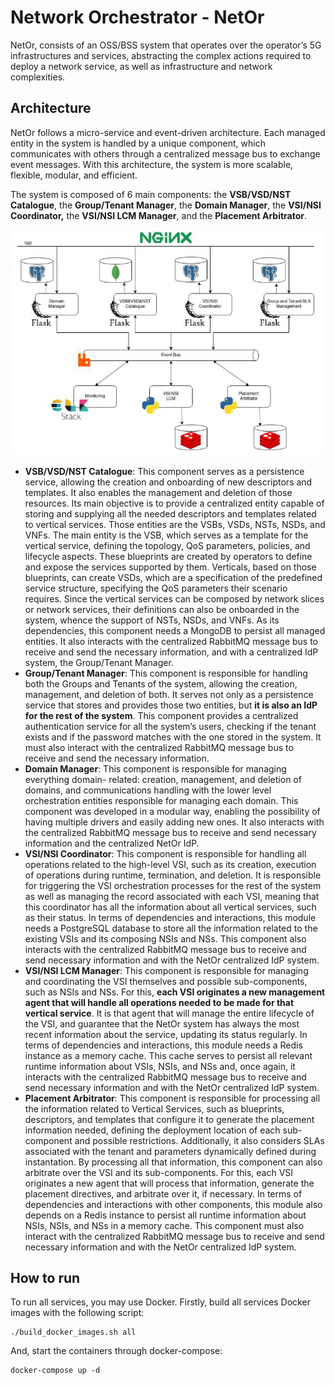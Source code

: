 # Network Orchestrator - NetOr

NetOr, consists of an OSS/BSS system that operates over the operator’s 5G infrastructures and services, abstracting  the complex actions required to deploy a network service, as well as infrastructure and network complexities.  

## Architecture

NetOr follows a micro-service and event-driven architecture. Each managed entity in the system is handled by a unique component, which communicates with others through a centralized message bus to exchange event messages. With this architecture, the system is more scalable, flexible, modular, and efficient.

The system is composed of 6 main components: the **VSB/VSD/NST Catalogue**, the **Group/Tenant Manager**, the **Domain Manager**, the **VSI/NSI Coordinator,** the **VSI/NSI LCM Manager**, and the **Placement Arbitrator**.

![netor](./figures/netor2.png)

- **VSB/VSD/NST Catalogue**: This component serves as a persistence service, allowing the creation and onboarding of new descriptors and templates. It also enables the management and deletion of those resources. Its main objective is to provide a centralized entity capable of storing and supplying all the needed descriptors and templates related to vertical services. Those entities are the VSBs, VSDs, NSTs, NSDs, and VNFs. The main entity is the VSB, which serves as a template for the vertical service, defining the topology, QoS parameters, policies, and lifecycle aspects. These blueprints are created by operators to define and expose the services supported by them. Verticals, based on those blueprints, can create VSDs, which are a specification of the predefined service structure, specifying the QoS parameters their scenario requires. Since the vertical services can be composed by network slices or network services, their definitions can also be onboarded in the system, whence the support of NSTs, NSDs, and VNFs.
  As its dependencies, this component needs a MongoDB to persist all managed entities. It also interacts with the centralized RabbitMQ message bus to receive and send the necessary information, and with a centralized IdP system, the Group/Tenant Manager.
- **Group/Tenant Manager**: This component is responsible for handling both the Groups and Tenants of the system, allowing the creation, management, and deletion of both. It serves not only as a persistence service that stores and provides those two entities, but **it is also an IdP for the rest of the system**. This component provides a centralized authentication service for all the system’s users, checking if the tenant exists and if the password matches with the one stored in the system. It must also interact with the centralized RabbitMQ message bus to receive and send the necessary information.
- **Domain Manager**: This component is responsible for managing everything domain-
  related: creation, management, and deletion of domains, and communications handling with the lower level orchestration entities responsible for managing each domain. This component was developed in a modular way, enabling the possibility of having multiple drivers and easily adding new ones. It also interacts with the centralized RabbitMQ message bus to receive and send necessary information and  the centralized NetOr IdP.
- **VSI/NSI Coordinator**: This component is responsible for handling all operations
  related to the high-level VSI, such as its creation, execution of operations during runtime,
  termination, and deletion. It is responsible for triggering the VSI orchestration processes for the rest of the system as well as managing the record associated with each VSI, meaning that this coordinator has all the information about all vertical services, such as their status. In terms of dependencies and interactions, this module needs a PostgreSQL database to store all the information related to the existing VSIs and its composing NSIs and NSs. This component also interacts with the centralized RabbitMQ message bus to receive and send necessary information and with the NetOr centralized IdP system.
- **VSI/NSI LCM Manager**: This component is responsible for managing and coordinating the VSI themselves and possible sub-components, such as NSIs and NSs. For this, **each VSI originates a new management agent that will handle all operations needed to** **be made for that vertical service**. It is that agent that will manage the entire lifecycle of the VSI, and guarantee that the NetOr system has always the most recent information about the service, updating its status regularly.
  In terms of dependencies and interactions, this module needs a Redis instance as a memory cache. This cache serves to persist all relevant runtime information about VSIs, NSIs, and NSs and, once again, it interacts with the centralized RabbitMQ message bus to receive and send necessary information and with the NetOr centralized IdP system. 
- **Placement Arbitrator**:  This component is responsible for processing all the information related to Vertical Services, such as blueprints, descriptors, and templates that configure it to generate the placement information needed, defining the deployment location of each sub-component and possible restrictions. Additionally, it also considers SLAs associated with the tenant and parameters dynamically defined during instantation. By processing all that information, this component can also arbitrate over the VSI and its sub-components. For this, each VSI originates a new agent that will process that information, generate the placement directives, and arbitrate over it, if necessary. In terms of dependencies and interactions with other components, this module also depends on a Redis instance to persist all runtime information about NSIs, NSIs, and NSs in a memory cache. This component must also interact with the centralized RabbitMQ message bus to receive and send necessary information and with the NetOr centralized IdP system. 

## How to run

To run all services, you may use Docker. Firstly, build all services Docker images with the following script:

```
./build_docker_images.sh all
```

 And, start the containers through docker-compose:

```
docker-compose up -d
```



